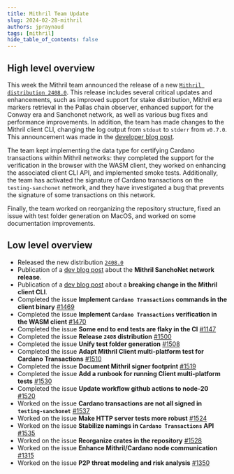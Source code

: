 ```yaml
---
title: Mithril Team Update
slug: 2024-02-28-mithril
authors: jpraynaud
tags: [mithril]
hide_table_of_contents: false
---
```


## High level overview

This week the Mithril team announced the release of a new [`Mithril distribution 2408.0`](https://github.com/input-output-hk/mithril/releases/tag/2408.0). This release includes several critical updates and enhancements, such as improved support for stake distribution, Mithril era markers retrieval in the Pallas chain observer, enhanced support for the Conway era and Sanchonet network, as well as various bug fixes and performance improvements. 
In addition, the team has made changes to the Mithril client CLI, changing the log output from `stdout` to `stderr` from `v0.7.0`. This announcement was made in the [developer blog post](https://mithril.network/doc/dev-blog/2024/02/26/mithril-client-cli-output-breaking-change).


The team kept implementing the data type for certifying Cardano transactions within Mithril networks: they completed the support for the verification in the browser with the WASM client, they worked on enhancing the associated client CLI API, and implemented smoke tests. Additionally, the team has activated the signature of Cardano transactions on the `testing-sanchonet` network, and they have investigated a bug that prevents the signature of some transactions on this network.

Finally, the team worked on reorganizing the repository structure, fixed an issue with test folder generation on MacOS, and worked on some documentation improvements.

## Low level overview
- Released the new distribution [`2408.0`](https://github.com/input-output-hk/mithril/releases/tag/2408.0)
- Publication of a [dev blog post](https://mithril.network/doc/dev-blog/2024/02/08/testing-sanchonet-network-available) about the **Mithril SanchoNet network release**.
- Publication of a [dev blog post](https://mithril.network/doc/dev-blog/2024/02/26/mithril-client-cli-output-breaking-change) about a **breaking change in the Mithril client CLI**.
- Completed the issue **Implement `Cardano Transactions` commands in the client binary** [#1469](https://github.com/input-output-hk/mithril/issues/1469)
- Completed the issue **Implement `Cardano Transactions` verification in the WASM client** [#1470](https://github.com/input-output-hk/mithril/issues/1470)
- Completed the issue **Some end to end tests are flaky in the CI** [#1147](https://github.com/input-output-hk/mithril/issues/1147)
- Completed the issue **Release `2408` distribution** [#1500](https://github.com/input-output-hk/mithril/issues/1500)
- Completed the issue **Unify test folder generation** [#1508](https://github.com/input-output-hk/mithril/issues/1508)
- Completed the issue **Adapt Mithril Client multi-platform test for Cardano Transactions** [#1510](https://github.com/input-output-hk/mithril/issues/1510)
- Completed the issue **Document Mithril signer footprint** [#1519](https://github.com/input-output-hk/mithril/issues/1519)
- Completed the issue **Add a runbook for running Client multi-platform tests** [#1530](https://github.com/input-output-hk/mithril/issues/1530)
- Completed the issue **Update workflow github actions to node-20** [#1520](https://github.com/input-output-hk/mithril/issues/1520)
- Worked on the issue **Cardano transactions are not all signed in `testing-sanchonet`** [#1537](https://github.com/input-output-hk/mithril/issues/1537)
- Worked on the issue **Make HTTP server tests more robust** [#1524](https://github.com/input-output-hk/mithril/issues/1524)
- Worked on the issue **Stabilize namings in `Cardano Transactions` API** [#1535](https://github.com/input-output-hk/mithril/issues/1535)
- Worked on the issue **Reorganize crates in the repository** [#1528](https://github.com/input-output-hk/mithril/issues/1528)
- Worked on the issue **Enhance Mithril/Cardano node communication** [#1315](https://github.com/input-output-hk/mithril/issues/1315)
- Worked on the issue **P2P threat modeling and risk analysis** [#1350](https://github.com/input-output-hk/mithril/issues/1350)



